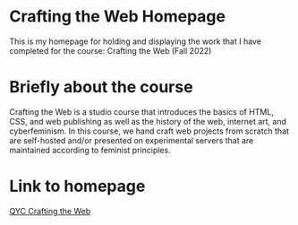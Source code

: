 # Crafting the Web Homepage

This is my homepage for holding and displaying the work that I have completed for the course: Crafting the Web (Fall 2022)

# Briefly about the course

Crafting the Web is a studio course that introduces the basics of HTML, CSS, and web publishing as well as the history of the web, internet art, and cyberfeminism. In this course, we hand craft web projects from scratch that are self-hosted and/or presented on experimental servers that are maintained according to feminist principles.

# Link to homepage

[QYC Crafting the Web](https://qyc-crafting-the-web.netlify.app/)
